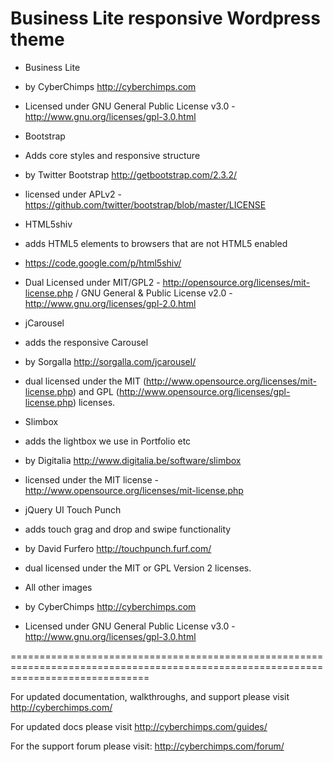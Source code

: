 Business Lite responsive Wordpress theme
====================================

- Business Lite
- by CyberChimps http://cyberchimps.com
- Licensed under GNU General Public License v3.0 - http://www.gnu.org/licenses/gpl-3.0.html

- Bootstrap
- Adds core styles and responsive structure
- by Twitter Bootstrap http://getbootstrap.com/2.3.2/
- licensed under APLv2 - https://github.com/twitter/bootstrap/blob/master/LICENSE

- HTML5shiv
- adds HTML5 elements to browsers that are not HTML5 enabled
- https://code.google.com/p/html5shiv/
- Dual Licensed under MIT/GPL2 - http://opensource.org/licenses/mit-license.php / GNU General & Public License v2.0 - http://www.gnu.org/licenses/gpl-2.0.html

- jCarousel
- adds the responsive Carousel
- by Sorgalla http://sorgalla.com/jcarousel/
- dual licensed under the MIT (http://www.opensource.org/licenses/mit-license.php) and GPL (http://www.opensource.org/licenses/gpl-license.php) licenses.

- Slimbox
- adds the lightbox we use in Portfolio etc
- by Digitalia http://www.digitalia.be/software/slimbox
- licensed under the MIT license - http://www.opensource.org/licenses/mit-license.php

- jQuery UI Touch Punch
- adds touch grag and drop and swipe functionality
- by David Furfero http://touchpunch.furf.com/
- dual licensed under the MIT or GPL Version 2 licenses.

- All other images
- by CyberChimps http://cyberchimps.com
- Licensed under GNU General Public License v3.0 - http://www.gnu.org/licenses/gpl-3.0.html

====================================================================================================================================

For updated documentation, walkthroughs, and support please visit http://cyberchimps.com/

For updated docs please visit http://cyberchimps.com/guides/

For the support forum please visit: http://cyberchimps.com/forum/